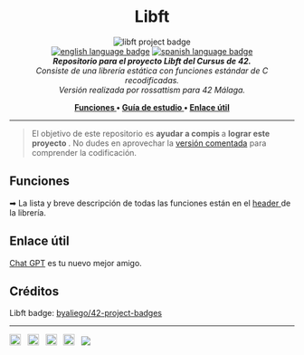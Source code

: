 <h1 align="center"> Libft</h1>

<p align="center">
<img src="https://github.com/byaliego/42-project-badges/blob/main/badges/libft.png?raw=true" alt="libft project badge" /> <br />
<a href="https://github.com/rossattism/Libft/blob/master/README.md"> <img src="https://img.shields.io/badge/lang-en-purple" alt="english language badge"></a> 
<a href="https://github.com/rossattism/Libft/blob/master/README.es.md"> <img src="https://img.shields.io/badge/lang-es-purple" alt="spanish language badge"></a> <br />
<i> <b> Repositorio para el proyecto Libft del Cursus de 42.</b> <br />
Consiste de una librería estática con funciones estándar de C recodificadas. <br />
Versión realizada por rossattism para 42 Málaga. </i>
</p>
<p align="center"> <b>
<a href="https://github.com/rossattism/42Cursus.Libft/blob/main/README.es.md#funciones"> Funciones </a>  • 
<a href="https://github.com/rossattism/42Cursus.Libft/blob/main/README.es.md#gu%C3%ADa-de-estudio"> Guía de estudio </a>  • 
<a href="https://github.com/rossattism/42Cursus.Libft/blob/main/README.es.md#enlaces-%C3%BAtiles"> Enlace útil </a>
</p> </b>
<hr>

> El objetivo de este repositorio es <b> ayudar a compis </b> a <b> lograr este proyecto </b>. No dudes en aprovechar la <a href="https://github.com/rossattism/42Cursus.Libft/tree/main/libft_comentado">versión comentada</a> para comprender la codificación.

## Funciones
➡ La lista y breve descripción de todas las funciones están en el <a href="https://github.com/rossattism/42.Libft/blob/main/libft/libft.h"> header </a> de la librería. <br>

## Enlace útil 
<a href="https://chat.openai.com/chat">Chat GPT</a> es tu nuevo mejor amigo.

## Créditos
Libft badge: <a href="https://github.com/byaliego/42-project-badges"> byaliego/42-project-badges </a>

<hr>
<a href="https://www.linkedin.com/in/rossattism/"><img src="https://github.com/gauravghongde/social-icons/blob/master/PNG/Black/LinkedIN_black.png?raw=true" alt="Linkedin Logo" style="width: 20px; height: 20px" /></a> &nbsp;
<a href="https://github.com/rossattism"><img src="https://github.com/gauravghongde/social-icons/blob/master/PNG/Black/Github_black.png?raw=true" alt="GitHub logo" style="width: 20px; height: 20px" /></a> &nbsp;
<a href="https://open.spotify.com/user/21bih47uzlxunyyi4gbbvyvty"><img src="https://github.com/gauravghongde/social-icons/blob/master/PNG/Black/Spotify_black.png?raw=true" alt="Spotify logo" style="width: 20px; height: 20px" /></a> &nbsp;
<a href="mailto:rossattism@gmail.com"><img src="https://github.com/gauravghongde/social-icons/blob/master/PNG/Black/Gmail_black.png?raw=true" alt="GMAIL logo" style="width: 20px; height: 20px" /></a> &nbsp;
<a href="https://shields.io/"><img src="https://img.shields.io/badge/Made with-♥-black" /></a>
